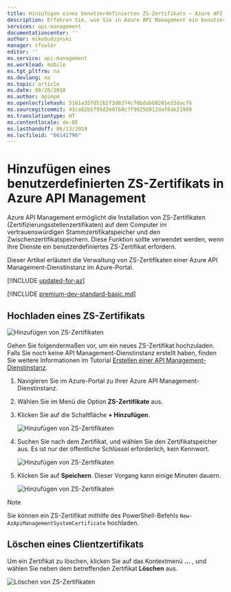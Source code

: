 ```yaml
---
title: Hinzufügen eines benutzerdefinierten ZS-Zertifikats – Azure API Management | Microsoft-Dokumentation
description: Erfahren Sie, wie Sie in Azure API Management ein benutzerdefiniertes ZS-Zertifikat hinzufügen.
services: api-management
documentationcenter: ''
author: mikebudzynski
manager: cfowler
editor: ''
ms.service: api-management
ms.workload: mobile
ms.tgt_pltfrm: na
ms.devlang: na
ms.topic: article
ms.date: 08/20/2018
ms.author: apimpm
ms.openlocfilehash: 5161a35fd52b2f3d8374c76bdab60281e33dacf6
ms.sourcegitcommit: 41ca82b5f95d2e07b0c7f9025b912daf0ab21909
ms.translationtype: HT
ms.contentlocale: de-DE
ms.lasthandoff: 06/13/2019
ms.locfileid: "66141796"
---
```

# <a name="how-to-add-a-custom-ca-certificate-in-azure-api-management"></a>Hinzufügen eines benutzerdefinierten ZS-Zertifikats in Azure API Management

Azure API Management ermöglicht die Installation von ZS-Zertifikaten (Zertifizierungsstellenzertifikaten) auf dem Computer im vertrauenswürdigen Stammzertifikatspeicher und den Zwischenzertifikatspeichern. Diese Funktion sollte verwendet werden, wenn Ihre Dienste ein benutzerdefiniertes ZS-Zertifikat erfordern.

Dieser Artikel erläutert die Verwaltung von ZS-Zertifikaten einer Azure API Management-Dienstinstanz im Azure-Portal.

[!INCLUDE [updated-for-az](../../includes/updated-for-az.md)]

[!INCLUDE [premium-dev-standard-basic.md](../../includes/api-management-availability-premium-dev-standard-basic.md)]

## <a name="step1"> </a>Hochladen eines ZS-Zertifikats

![Hinzufügen von ZS-Zertifikaten](media/api-management-howto-ca-certificates/00.png)

Gehen Sie folgendermaßen vor, um ein neues ZS-Zertifikat hochzuladen. Falls Sie noch keine API Management-Dienstinstanz erstellt haben, finden Sie weitere Informationen im Tutorial [Erstellen einer API Management-Dienstinstanz](get-started-create-service-instance.md).

1. Navigieren Sie im Azure-Portal zu Ihrer Azure API Management-Dienstinstanz.

2. Wählen Sie im Menü die Option **ZS-Zertifikate** aus.

3. Klicken Sie auf die Schaltfläche **+ Hinzufügen**.  

    ![Hinzufügen von ZS-Zertifikaten](media/api-management-howto-ca-certificates/01.png)  

4. Suchen Sie nach dem Zertifikat, und wählen Sie den Zertifikatspeicher aus. Es ist nur der öffentliche Schlüssel erforderlich, kein Kennwort.

    ![Hinzufügen von ZS-Zertifikaten](media/api-management-howto-ca-certificates/02.png)  

5. Klicken Sie auf **Speichern**. Dieser Vorgang kann einige Minuten dauern.

    ![Hinzufügen von ZS-Zertifikaten](media/api-management-howto-ca-certificates/03.png)  

> [!NOTE]
> Sie können ein ZS-Zertifikat mithilfe des PowerShell-Befehls `New-AzApiManagementSystemCertificate` hochladen.

## <a name="step1a"></a>Löschen eines Clientzertifikats

Um ein Zertifikat zu löschen, klicken Sie auf das Kontextmenü **...** , und wählen Sie neben dem betreffenden Zertifikat **Löschen** aus.

![Löschen von ZS-Zertifikaten](media/api-management-howto-ca-certificates/04.png)  

[Upload a CA certificate]: #step1
[Delete a CA certificate]: #step1a
